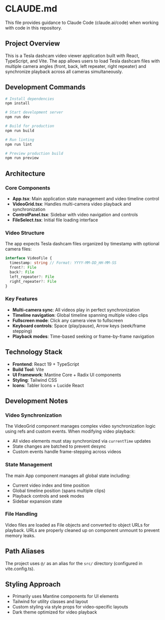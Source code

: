 # CLAUDE.md

This file provides guidance to Claude Code (claude.ai/code) when working with code in this repository.

## Project Overview

This is a Tesla dashcam video viewer application built with React, TypeScript, and Vite. The app allows users to load Tesla dashcam files with multiple camera angles (front, back, left repeater, right repeater) and synchronize playback across all cameras simultaneously.

## Development Commands

```bash
# Install dependencies
npm install

# Start development server
npm run dev

# Build for production
npm run build

# Run linting
npm run lint

# Preview production build
npm run preview
```

## Architecture

### Core Components
- **App.tsx**: Main application state management and video timeline control
- **VideoGrid.tsx**: Handles multi-camera video playback and synchronization
- **ControlPanel.tsx**: Sidebar with video navigation and controls
- **FileSelect.tsx**: Initial file loading interface

### Video Structure
The app expects Tesla dashcam files organized by timestamp with optional camera files:
```typescript
interface VideoFile {
  timestamp: string // Format: YYYY-MM-DD_HH-MM-SS
  front?: File
  back?: File
  left_repeater?: File
  right_repeater?: File
}
```

### Key Features
- **Multi-camera sync**: All videos play in perfect synchronization
- **Timeline navigation**: Global timeline spanning multiple video clips
- **Fullscreen mode**: Click any camera view to fullscreen
- **Keyboard controls**: Space (play/pause), Arrow keys (seek/frame stepping)
- **Playback modes**: Time-based seeking or frame-by-frame navigation

## Technology Stack

- **Frontend**: React 19 + TypeScript
- **Build Tool**: Vite
- **UI Framework**: Mantine Core + Radix UI components
- **Styling**: Tailwind CSS
- **Icons**: Tabler Icons + Lucide React

## Development Notes

### Video Synchronization
The VideoGrid component manages complex video synchronization logic using refs and custom events. When modifying video playback:
- All video elements must stay synchronized via `currentTime` updates
- State changes are batched to prevent desync
- Custom events handle frame-stepping across videos

### State Management
The main App component manages all global state including:
- Current video index and time position
- Global timeline position (spans multiple clips)
- Playback controls and seek modes
- Sidebar expansion state

### File Handling
Video files are loaded as File objects and converted to object URLs for playback. URLs are properly cleaned up on component unmount to prevent memory leaks.

## Path Aliases

The project uses `@/` as an alias for the `src/` directory (configured in vite.config.ts).

## Styling Approach

- Primarily uses Mantine components for UI elements
- Tailwind for utility classes and layout
- Custom styling via style props for video-specific layouts
- Dark theme optimized for video playback